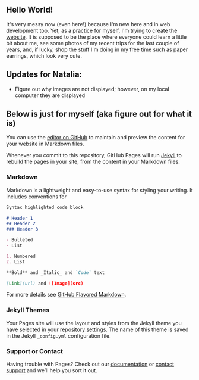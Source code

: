 ## Hello World!

It's very messy now (even here!) because I'm new here and in web development too. Yet, as a practice for myself, I'm trying to create the [website](https://nantonova.github.io/Portfolio/test/). It is supposed to be the place where everyone could learn a little bit about me, see some photos of my recent trips for the last couple of years, and, if lucky, shop the stuff I'm doing in my free time such as paper earrings, which look very cute.

## Updates for Natalia:
- Figure out why images are not displayed; however, on my local computer they are displayed


## Below is just for myself (aka figure out for what it is)


You can use the [editor on GitHub](https://github.com/NAntonova/Portfolio/edit/master/README.md) to maintain and preview the content for your website in Markdown files.

Whenever you commit to this repository, GitHub Pages will run [Jekyll](https://jekyllrb.com/) to rebuild the pages in your site, from the content in your Markdown files.

### Markdown

Markdown is a lightweight and easy-to-use syntax for styling your writing. It includes conventions for

```markdown
Syntax highlighted code block

# Header 1
## Header 2
### Header 3

- Bulleted
- List

1. Numbered
2. List

**Bold** and _Italic_ and `Code` text

[Link](url) and ![Image](src)
```

For more details see [GitHub Flavored Markdown](https://guides.github.com/features/mastering-markdown/).

### Jekyll Themes

Your Pages site will use the layout and styles from the Jekyll theme you have selected in your [repository settings](https://github.com/NAntonova/Portfolio/settings). The name of this theme is saved in the Jekyll `_config.yml` configuration file.

### Support or Contact

Having trouble with Pages? Check out our [documentation](https://help.github.com/categories/github-pages-basics/) or [contact support](https://github.com/contact) and we’ll help you sort it out.
